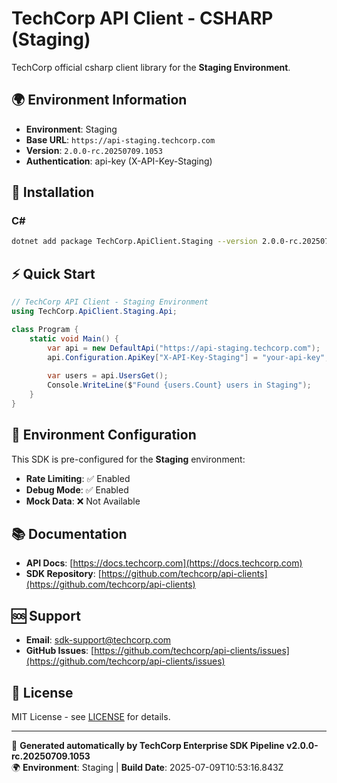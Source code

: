 # TechCorp API Client - CSHARP (Staging)

TechCorp official csharp client library for the **Staging Environment**.

## 🌍 Environment Information

- **Environment**: Staging
- **Base URL**: `https://api-staging.techcorp.com`
- **Version**: `2.0.0-rc.20250709.1053`
- **Authentication**: api-key (X-API-Key-Staging)

## 🚀 Installation

### C#

```bash
dotnet add package TechCorp.ApiClient.Staging --version 2.0.0-rc.20250709.1053
```

## ⚡ Quick Start

```csharp
// TechCorp API Client - Staging Environment
using TechCorp.ApiClient.Staging.Api;

class Program {
    static void Main() {
        var api = new DefaultApi("https://api-staging.techcorp.com");
        api.Configuration.ApiKey["X-API-Key-Staging"] = "your-api-key";
        
        var users = api.UsersGet();
        Console.WriteLine($"Found {users.Count} users in Staging");
    }
}
```

## 🔧 Environment Configuration

This SDK is pre-configured for the **Staging** environment:

- **Rate Limiting**: ✅ Enabled
- **Debug Mode**: ✅ Enabled  
- **Mock Data**: ❌ Not Available

## 📚 Documentation

- **API Docs**: [https://docs.techcorp.com](https://docs.techcorp.com)
- **SDK Repository**: [https://github.com/techcorp/api-clients](https://github.com/techcorp/api-clients)

## 🆘 Support

- **Email**: [sdk-support@techcorp.com](mailto:sdk-support@techcorp.com)
- **GitHub Issues**: [https://github.com/techcorp/api-clients/issues](https://github.com/techcorp/api-clients/issues)

## 📄 License

MIT License - see [LICENSE](https://opensource.org/licenses/MIT) for details.

---
🤖 **Generated automatically by TechCorp Enterprise SDK Pipeline v2.0.0-rc.20250709.1053**  
🌍 **Environment**: Staging | **Build Date**: 2025-07-09T10:53:16.843Z
